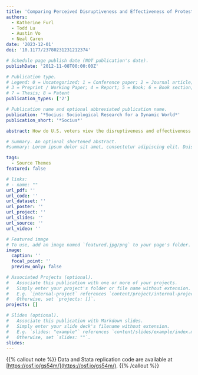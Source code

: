 ```yaml
---
title: 'Comparing Perceived Disruptiveness and Effectiveness of Protest Tactics'
authors:
  - Katherine Furl
  - Todd Lu
  - Austin Vo
  - Neal Caren
date: '2023-12-01'
doi: '10.1177/23780231231212374'

# Schedule page publish date (NOT publication's date).
publishDate: '2012-11-08T00:00:00Z'

# Publication type.
# Legend: 0 = Uncategorized; 1 = Conference paper; 2 = Journal article;
# 3 = Preprint / Working Paper; 4 = Report; 5 = Book; 6 = Book section;
# 7 = Thesis; 8 = Patent
publication_types: ['2']

# Publication name and optional abbreviated publication name.
publication: '*Socius: Sociological Research for a Dynamic World*'
publication_short: '*Socius*'

abstract: How do U.S. voters view the disruptiveness and effectiveness of social movement tactics? Strategically used assertive tactics can enable movement success, though tactics considered too disruptive or violent may reduce public support. The authors investigate how U.S. voters perceive the disruptiveness and effectiveness of various protest tactics. In a representative survey experiment, 497 U.S. voters ranked the disruptiveness and effectiveness of 65 tactics. The authors find that tactics’ perceived disruptiveness and effectiveness exhibit an inverse relationship and a continuous character. The findings suggest that multiple, contextual factors influence public perceptions of protests.

# Summary. An optional shortened abstract.
#summary: Lorem ipsum dolor sit amet, consectetur adipiscing elit. Duis posuere tellus ac convallis placerat. Proin tincidunt magna sed ex sollicitudin condimentum.

tags:
  - Source Themes
featured: false

# links:
# - name: ""
url_pdf: ''
url_code: ''
url_dataset: ''
url_poster: ''
url_project: ''
url_slides: ''
url_source: ''
url_video: ''

# Featured image
# To use, add an image named `featured.jpg/png` to your page's folder.
image:
  caption: ''
  focal_point: ''
  preview_only: false

# Associated Projects (optional).
#   Associate this publication with one or more of your projects.
#   Simply enter your project's folder or file name without extension.
#   E.g. `internal-project` references `content/project/internal-project/index.md`.
#   Otherwise, set `projects: []`.
projects: []

# Slides (optional).
#   Associate this publication with Markdown slides.
#   Simply enter your slide deck's filename without extension.
#   E.g. `slides: "example"` references `content/slides/example/index.md`.
#   Otherwise, set `slides: ""`.
slides:
---
```


{{% callout note %}}
Data and Stata replication code are available at [https://osf.io/gs54m/](https://osf.io/gs54m/).
{{% /callout %}}

